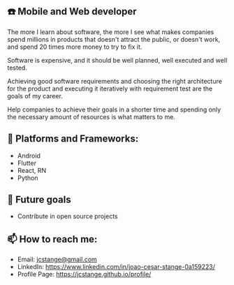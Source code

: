<!--
**jcstange/jcstange** is a ✨ _special_ ✨ repository because its `README.md` (this file) appears on your GitHub profile. -->
## ☎️ Mobile and Web developer

The more I learn about software, the more I see what makes companies spend millions in products that doesn't attract the public, or doesn't work, and spend 20 times more money to try to fix it.

Software is expensive, and it should be well planned, well executed and well tested.

Achieving good software requirements and choosing the right architecture for the product and executing it iteratively with requirement test are the goals of my career.

Help companies to achieve their goals in a shorter time and spending only the necessary amount of resources is what matters to me.

## 🌱 Platforms and Frameworks: 
- Android
- Flutter
- React, RN
- Python

## 🧠 Future goals
- Contribute in open source projects

## 📫 How to reach me: 
- Email: jcstange@gmail.com
- LinkedIn: https://www.linkedin.com/in/joao-cesar-stange-0a159223/
- Profile Page: https://jcstange.github.io/profile/
